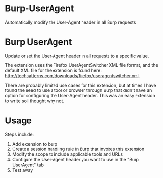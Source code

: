 # Burp-UserAgent
Automatically modify the User-Agent header in all Burp requests

Burp UserAgent
=========

Update or set the User-Agent header in all requests to a specific value.

The extension uses the Firefox UserAgentSwitcher XML file format, and the default XML file for the extension is found here: <a href="http://techpatterns.com/downloads/firefox/useragentswitcher.xml">http://techpatterns.com/downloads/firefox/useragentswitcher.xml</a>.

There are probably limited use cases for this extension, but at times I have found the need to use a tool or browser through Burp that didn't have an option for configuring the User-Agent header.  This was an easy extension to write so I thought why not.

Usage
=====

Steps include:
<ol>
<li>Add extension to burp</li>
<li>Create a session handling rule in Burp that invokes this extension</li>
<li>Modify the scope to include applicable tools and URLs</li>
<li>Configure the User-Agent header you want to use in the "Burp UserAgent" tab</li>
<li>Test away</li>
</ol>
